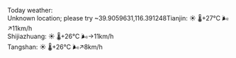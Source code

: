 Today weather:  
Unknown location; please try ~39.9059631,116.391248Tianjin: ☀️   🌡️+27°C 🌬️↗11km/h  
Shijiazhuang: ☀️   🌡️+26°C 🌬️→11km/h  
Tangshan: ☀️   🌡️+26°C 🌬️↗8km/h  
